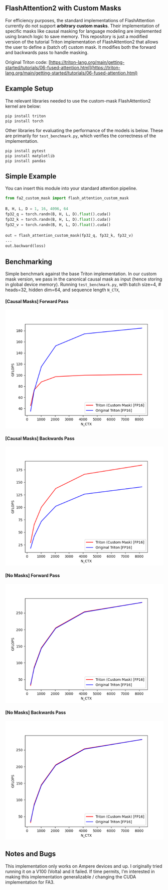## FlashAttention2 with Custom Masks
For efficiency purposes, the standard implementations of FlashAttention currently do not support **arbitrary custom masks**. 
Their implementation of specific masks like causal masking for language modeling are implemented using branch logic to save
memory. This repository is just a modified version of the tutorial Triton implementation of FlashAttention2 that allows the user
to define a (batch of) custom mask. It modifies both the forward and backwards pass to handle masking.
 
Original Triton code: [https://triton-lang.org/main/getting-started/tutorials/06-fused-attention.html](https://triton-lang.org/main/getting-started/tutorials/06-fused-attention.html)

## Example Setup
The relevant libraries needed to use the custom-mask FlashAttention2 kernel are below:
```
pip install triton
pip install torch
```
Other libraries for evaluating the performance of the models is below. These are primarily for `test_benchmark.py`, which verifies the correctness of the implementation.
```
pip install pytest
pip install matplotlib
pip install pandas
```

## Simple Example
You can insert this module into your standard attention pipeline.
```python
from fa2_custom_mask import flash_attention_custom_mask

B, H, L, D = 1, 16, 4096, 64
fp32_q = torch.randn(B, H, L, D).float().cuda()
fp32_k = torch.randn(B, H, L, D).float().cuda()
fp32_v = torch.randn(B, H, L, D).float().cuda()

out = flash_attention_custom_mask(fp32_q, fp32_k, fp32_v)
...
out.backward(loss)
```

## Benchmarking
Simple benchmark against the base Triton implementation. In our custom mask version, we pass in the canonical causal mask as input (hence storing in global device memory). Running `test_benchmark.py`,
with batch size=4, # heads=32, hidden dim=64, and sequence length `N_CTX`,

#### [Causal Masks] Forward Pass
![causal mask, forward pass](./data/fused-attention-batch4-head32-d64-fwd-causal=True.png)
#### [Causal Masks] Backwards Pass
![causal mask, backwards pass](./data/fused-attention-batch4-head32-d64-bwd-causal=True.png)
#### [No Masks] Forward Pass
![no mask, forwards pass](./data/fused-attention-batch4-head32-d64-bwd-causal=False.png)
#### [No Masks] Backwards Pass
![causal mask, backwards pass](./data/fused-attention-batch4-head32-d64-bwd-causal=False.png)


## Notes and Bugs
This implementation only works on Ampere devices and up. I originally tried running it on a V100 (Volta) and it failed. 
If time permits, I'm interested in making this implementation generalizable / changing the CUDA implementation for FA3.


